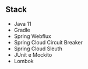 ## Stack

- Java 11
- Gradle
- Spring Webflux
- Spring Cloud Circuit Breaker
- Spring Cloud Sleuth
- JUnit e Mockito
- Lombok

